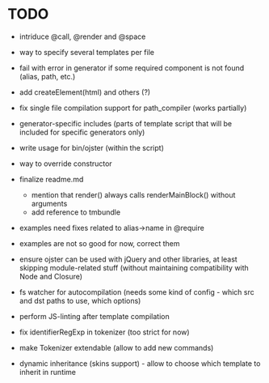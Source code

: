 # TODO

* intriduce @call, @render and @space
* way to specify several templates per file

* fail with error in generator if some required component is not found (alias, path, etc.)
* add createElement(html) and others (?)
* fix single file compilation support for path_compiler (works partially)
* generator-specific includes (parts of template script that will be included for specific generators only)

* write usage for bin/ojster (within the script)
* way to override constructor

* finalize readme.md
    * mention that render() always calls renderMainBlock() without arguments
    * add reference to tmbundle
* examples need fixes related to alias->name in @require
* examples are not so good for now, correct them

* ensure ojster can be used with jQuery and other libraries, at least skipping module-related stuff (without maintaining compatibility with Node and Closure)
* fs watcher for autocompilation (needs some kind of config - which src and dst paths to use, which options)
* perform JS-linting after template compilation

* fix identifierRegExp in tokenizer (too strict for now)
* make Tokenizer extendable (allow to add new commands)
* dynamic inheritance (skins support) - allow to choose which template to inherit in runtime
